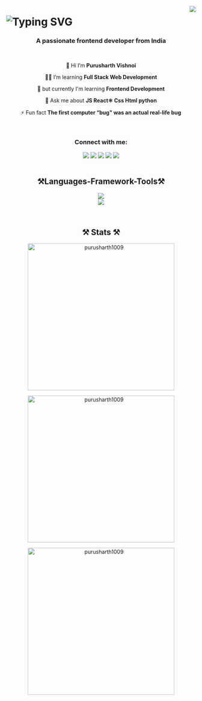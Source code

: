 <a href="https://visitorbadge.io/status?path=https%3A%2F%2Fgithub.com%2Fpurusharth1009%2Fpurusharth1009%2Fedit%2Fmain%2FREADME.md"><img align="right" src="https://api.visitorbadge.io/api/visitors?path=https%3A%2F%2Fgithub.com%2Fpurusharth1009%2Fpurusharth1009%2Fedit%2Fmain%2FREADME.md&label=VISITORS&countColor=%23263759&style=plastic" /></a>

<h1  href="https://git.io/typing-svg"><img src="https://readme-typing-svg.herokuapp.com?font=Fira+Code&weight=500&size=25&duration=3500&pause=100&color=FA4848&center=true&vCenter=true&multiline=true&random=false&width=1000&height=120&lines=Hi+There!%F0%9F%91%8B+;I'm+Purusharth+Vishnoi!" alt="Typing SVG"  /h1>

<h3 align="center">A passionate frontend developer from India</h3><br>
<div align="center">
  
  👋 Hi I’m **Purusharth Vishnoi**
  
  👨‍💻 I’m learning **Full Stack Web Development**

  🌱 but currently I'm learning **Frontend Development**

  💬 Ask me about **JS React⚛️ Css Html python**

  ⚡ Fun fact **The first computer “bug" was an actual real-life bug**
</div><br>
<h3 align="center">Connect with me:</h3>
<div align="center">
<a href="https://www.linkedin.com/in/purusharth-vishnoi-1aa1b0242/" target="blank" > <img src="https://img.shields.io/badge/linkedin-%230077B5.svg?style=for-the-badge&logo=linkedin&logoColor=white" /></a>
<a href="https://twitter.com/PurusharthVish2" target="blank"> <img src="https://img.shields.io/badge/X-%23000000.svg?style=for-the-badge&logo=X&logoColor=white"  /></a>
<a href="" target="blank"> <img src="https://img.shields.io/badge/Instagram-%23E4405F.svg?style=for-the-badge&logo=Instagram&logoColor=white"  /></a>
<a href="" target="blank">  <img src="https://img.shields.io/badge/Gmail-D14836?style=for-the-badge&logo=gmail&logoColor=white" /></a>
<a href="https://purusharthvishnoiportfolio.netlify.app/" target="blank"> <img src="https://img.shields.io/badge/Portfolio-%23000000.svg?style=for-the-badge&logo=firefox&logoColor=#FF7139"/></a>
</div><br>


<h2 align="center" >⚒️Languages-Framework-Tools⚒️</h2>
<p align="center">
  <a href="https://skillicons.dev">
    <img src="https://skillicons.dev/icons?i=git,css,visualstudio,discord,github"/><br>
    <img src="https://skillicons.dev/icons?i=html,js,netlify,react,replit,stackoverflow,vscode,python"/>
  </a>
</p><br>
<h2 align="center" >⚒️ Stats ⚒️</h2>
<div align="center" >
<p><img width=390 src="https://github-readme-stats.vercel.app/api/top-langs?username=purusharth1009&show_icons=true&locale=en&layout=compact" alt="purusharth1009" /></p>

<p><img  width=390  src="https://github-readme-stats.vercel.app/api?username=purusharth1009&show_icons=true&locale=en" alt="purusharth1009" /></p>

<p><img  width=390  src="https://github-readme-streak-stats.herokuapp.com/?user=purusharth1009&" alt="purusharth1009" /></p>
</div>
